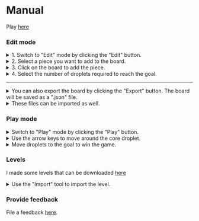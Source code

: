 # Manual

Play [here](https://hangy233.github.io/droplet/)

### Edit mode
<details>
<summary>
1. Switch to "Edit" mode by clicking the "Edit" button.
</summary>

<img src="https://i.imgur.com/zVhXjnF.gif" />
</details>


<details>
<summary>
2. Select a piece you want to add to the board.
</summary>

<img src="https://i.imgur.com/NtjkMnm.gif" />
</details>


<details>
<summary>
3. Click on the board to add the piece.
</summary>

<img src="https://i.imgur.com/3zBP23D.gif" />
</details>


<details>
<summary>
4. Select the number of droplets required to reach the goal.
</summary>

<img src="https://i.imgur.com/E2lPK92.gif" />
</details>

---

<details>
<summary>
You can also export the board by clicking the "Export" button. The board will be saved as a ".json" file.
</summary>

<img src="https://i.imgur.com/kjm5Mu3.gif" />
</details>


<details>
<summary>
These files can be imported as well.
</summary>

<img src="https://i.imgur.com/ta928Jn.gif" />
</details>

### Play mode

<details>
<summary>
Switch to "Play" mode by clicking the "Play" button.
</summary>

<img src="https://i.imgur.com/7aRIGJd.gif" />
</details>


<details>
<summary>
Use the arrow keys to move around the core droplet.
</summary>

<img src="https://i.imgur.com/v2jJSZ2.gif" />
</details>


<details>
<summary>
Move droplets to the goal to win the game.
</summary>

<img src="https://i.imgur.com/wS8FUbh.gif" />
</details>


### Levels

I made some levels that can be downloaded [here](https://github.com/hangy233/droplet/tree/main/levels)
<details>
<summary>
Use the "Import" tool to import the level.
</summary>

<img src="https://i.imgur.com/x9qmvrG.png" />
</details>

### Provide feedback

File a feedback <a href="https://github.com/hangy233/droplet/issues/new" target="_blank" >here</a>.
